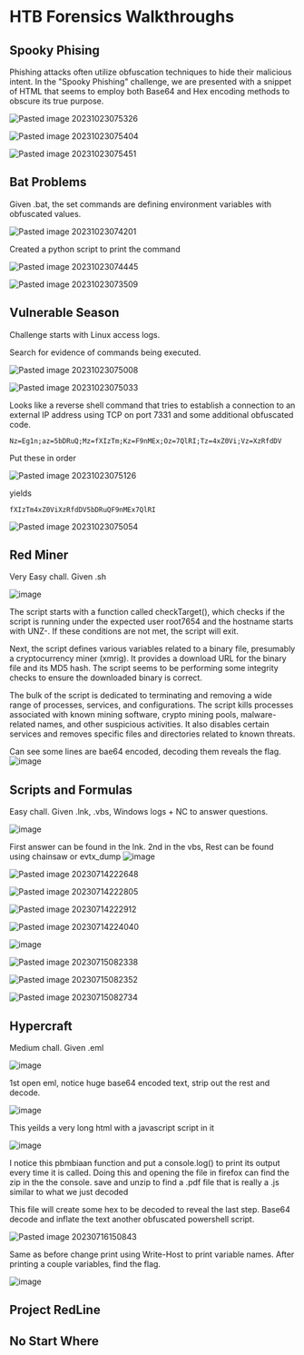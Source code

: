 # HTB Forensics Walkthroughs





## Spooky Phising

Phishing attacks often utilize obfuscation techniques to hide their malicious intent. In the "Spooky Phishing" challenge, we are presented with a snippet of HTML that seems to employ both Base64 and Hex encoding methods to obscure its true purpose.


![Pasted image 20231023075326](https://github.com/dbissell6/DFIR/assets/50979196/01992ce2-729b-49f8-bdbf-64b149b6c53a)


![Pasted image 20231023075404](https://github.com/dbissell6/DFIR/assets/50979196/664a91f4-6b25-4fee-89b1-e6382443801d)


![Pasted image 20231023075451](https://github.com/dbissell6/DFIR/assets/50979196/f6f58c1f-68f1-423b-9693-612eed24e125)


## Bat Problems

Given .bat, the set commands are defining environment variables with obfuscated values.

![Pasted image 20231023074201](https://github.com/dbissell6/DFIR/assets/50979196/b81738d0-4528-48c2-98c5-d53cb4a797ca)

Created a python script to print the command

![Pasted image 20231023074445](https://github.com/dbissell6/DFIR/assets/50979196/b0dac85b-393d-4898-aded-947f4c5deb5d)


![Pasted image 20231023073509](https://github.com/dbissell6/DFIR/assets/50979196/ae201313-5d4a-4aff-be56-0941bc2c24f5)


## Vulnerable Season

Challenge starts with Linux access logs.

Search for evidence of commands being executed.

![Pasted image 20231023075008](https://github.com/dbissell6/DFIR/assets/50979196/80c911b6-eaf2-4111-ab09-92c733c5f5d0)



![Pasted image 20231023075033](https://github.com/dbissell6/DFIR/assets/50979196/29f05cc6-fa8c-4da7-976f-29dee66332e9)

Looks like a reverse shell command that tries to establish a connection to an external IP address using TCP on port 7331 and some additional obfuscated code.

```
Nz=Eg1n;az=5bDRuQ;Mz=fXIzTm;Kz=F9nMEx;Oz=7QlRI;Tz=4xZ0Vi;Vz=XzRfdDV
```

Put these in order

![Pasted image 20231023075126](https://github.com/dbissell6/DFIR/assets/50979196/f39236af-a060-4212-9724-630b19b8f3f9)

yields
```
fXIzTm4xZ0ViXzRfdDV5bDRuQF9nMEx7QlRI
```

![Pasted image 20231023075054](https://github.com/dbissell6/DFIR/assets/50979196/eef4d6eb-84e6-4b65-b896-4a3a02d15ade)

## Red Miner

Very Easy chall. Given .sh

![image](https://github.com/dbissell6/DFIR/assets/50979196/74d5f8f7-f3aa-426f-bef9-c2ef87a34517)

The script starts with a function called checkTarget(), which checks if the script is running under the expected user root7654 and the hostname starts with UNZ-. If these conditions are not met, the script will exit.

Next, the script defines various variables related to a binary file, presumably a cryptocurrency miner (xmrig). It provides a download URL for the binary file and its MD5 hash. The script seems to be performing some integrity checks to ensure the downloaded binary is correct.

The bulk of the script is dedicated to terminating and removing a wide range of processes, services, and configurations. The script kills processes associated with known mining software, crypto mining pools, malware-related names, and other suspicious activities. It also disables certain services and removes specific files and directories related to known threats.

Can see some lines are bae64 encoded, decoding them reveals the flag.
![image](https://github.com/dbissell6/DFIR/assets/50979196/54eb4f06-7ced-4316-b6df-287cdeb58576)


## Scripts and Formulas
Easy chall. Given .lnk, .vbs, Windows logs + NC to answer questions.

![image](https://github.com/dbissell6/DFIR/assets/50979196/dd47abe1-031d-411d-87ae-6d5131ef9183)

First answer can be found in the lnk. 2nd in the vbs, Rest can be found using chainsaw or evtx_dump
![image](https://github.com/dbissell6/DFIR/assets/50979196/d3c3abc2-8086-4b04-ab11-4ac914d8ca87)

![Pasted image 20230714222648](https://github.com/dbissell6/DFIR/assets/50979196/cc1cde98-9ffd-477a-afad-058874d1e6e3)


![Pasted image 20230714222805](https://github.com/dbissell6/DFIR/assets/50979196/a08c0878-2fb0-4049-b8a2-7f759ef10d5f)

![Pasted image 20230714222912](https://github.com/dbissell6/DFIR/assets/50979196/c5f160cc-72ce-4836-9ebd-f640013f531f)


![Pasted image 20230714224040](https://github.com/dbissell6/DFIR/assets/50979196/69666609-eb83-4fe4-b179-3bfa259cdc9a)

![image](https://github.com/dbissell6/DFIR/assets/50979196/c0e93dfb-7d20-4963-8ed6-7c2d7850124d)



![Pasted image 20230715082338](https://github.com/dbissell6/DFIR/assets/50979196/d9848849-a669-49c0-acb4-9492a9e3b2da)


![Pasted image 20230715082352](https://github.com/dbissell6/DFIR/assets/50979196/b34f5b94-f5a8-4d97-b114-5cb951f73f26)

![Pasted image 20230715082734](https://github.com/dbissell6/DFIR/assets/50979196/41675f1b-6a8d-470c-85c3-2dfd0a25d40c)


## Hypercraft

Medium chall. Given .eml

![image](https://github.com/dbissell6/DFIR/assets/50979196/83461ecf-8e65-441a-8e1c-207ff7969dcd)

1st open eml, notice huge base64 encoded text, strip out the rest and decode.

![image](https://github.com/dbissell6/DFIR/assets/50979196/64e14b0a-c022-429f-a8e3-30acef1b596e)

This yeilds a very long html with a javascript script in it

![image](https://github.com/dbissell6/DFIR/assets/50979196/77be6789-05e5-48d3-8706-9bf914d11ca2)

I notice this pbmbiaan function and put a console.log() to print its output every time it is called.
Doing this and opening the file in firefox can find the zip in the the console. save and unzip to find a .pdf file that is really a .js similar to what we just decoded

This file will create some hex to be decoded to reveal the last step. Base64 decode and inflate the text another obfuscated powershell script.


![Pasted image 20230716150843](https://github.com/dbissell6/DFIR/assets/50979196/9844945c-f086-4bde-bb0a-78108832fcff)

Same as before change print using Write-Host to print variable names. After printing a couple variables, find the flag.

![image](https://github.com/dbissell6/DFIR/assets/50979196/4cd90bc7-de98-4561-a130-dee949480b49)



## Project RedLine

## No Start Where
